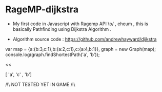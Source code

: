# RageMP-dijkstra

- My first code in Javascript with Ragemp API \o/ , eheum , this is basically Pathfinding using Dijkstra Algorithm . 

- Algorithm source code : https://github.com/andrewhayward/dijkstra 

var map = {a:{b:3,c:1},b:{a:2,c:1},c:{a:4,b:1}},
	graph = new Graph(map);
console.log(graph.findShortestPath('a', 'b'));

<< 

[ 'a', 'c' , 'b']

>>


/!\ NOT TESTED YET IN GAME /!\
